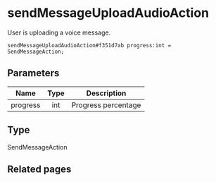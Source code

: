 # sendMessageUploadAudioAction
User is uploading a voice message.

```
sendMessageUploadAudioAction#f351d7ab progress:int = SendMessageAction;
```

## Parameters
| Name | Type | Description |
| ---- | :----: | ----------- |
| progress | int | Progress percentage |


## Type
SendMessageAction

## Related pages
